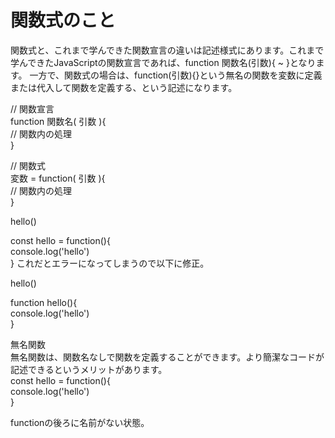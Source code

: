 # 関数式のこと  
関数式と、これまで学んできた関数宣言の違いは記述様式にあります。これまで学んできたJavaScriptの関数宣言であれば、function 関数名(引数){ ~ }となります。
一方で、関数式の場合は、function(引数){}という無名の関数を変数に定義または代入して関数を定義する、という記述になります。  

// 関数宣言  
function 関数名( 引数 ){  
  // 関数内の処理  
}  

// 関数式  
変数 = function( 引数 ){  
  // 関数内の処理  
}  

hello() 

const hello = function(){  
  console.log('hello')  
}
これだとエラーになってしまうので以下に修正。  

hello()  

function hello(){  
  console.log('hello')  
}

無名関数  
無名関数は、関数名なしで関数を定義することができます。より簡潔なコードが記述できるというメリットがあります。  
const hello = function(){  
  console.log('hello')  
}  

functionの後ろに名前がない状態。  
